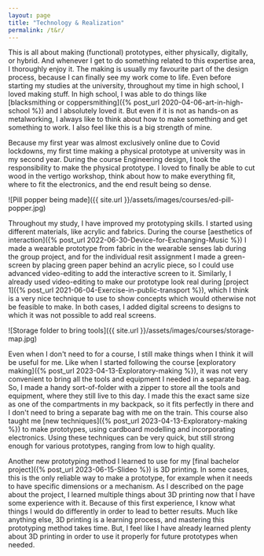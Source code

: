 ```yaml
---
layout: page
title: "Technology & Realization"
permalink: /t&r/
---
```


This is all about making (functional) prototypes, either physically, digitally, or hybrid. And whenever I get to do something related to this expertise area, I thoroughly enjoy it. The making is usually my favourite part of the design process, because I can finally see my work come to life. Even before starting my studies at the university, throughout my time in high school, I loved making stuff. In high school, I was able to do things like [blacksmithing or coppersmithing]({% post_url 2020-04-06-art-in-high-school %}) and I absolutely loved it. But even if it is not as hands-on as metalworking, I always like to think about how to make something and get something to work. I also feel like this is a big strength of mine. 

Because my first year was almost exclusively online due to Covid lockdowns, my first time making a physical prototype at university was in my second year. During the course Engineering design, I took the responsibility to make the physical prototype. I loved to finally be able to cut wood in the vertigo workshop, think about how to make everything fit, where to fit the electronics, and the end result being so dense.

![Pill popper being made]({{ site.url }}/assets/images/courses/ed-pill-popper.jpg)

Throughout my study, I have improved my prototyping skills. I started using different materials, like acrylic and fabrics. During the course [aesthetics of interaction]({% post_url 2022-06-30-Device-for-Exchanging-Music %}) I made a wearable prototype from fabric in the wearable senses lab during the group project, and for the individual resit assignment I made a green-screen by placing green paper behind an acrylic piece, so I could use advanced video-editing to add the interactive screen to it. Similarly, I already used video-editing to make our prototype look real during [project 1]({% post_url 2021-06-04-Exercise-in-public-transport %}), which I think is a very nice technique to use to show concepts which would otherwise not be feasible to make. In both cases, I added digital screens to designs to which it was not possible to add real screens. 

![Storage folder to bring tools]({{ site.url }}/assets/images/courses/storage-map.jpg)

Even when I don't need to for a course, I still make things when I think it will be useful for me. Like when I started following the course [exploratory making]({% post_url 2023-04-13-Exploratory-making %}), it was not very convenient to bring all the tools and equipment I needed in a separate bag. So, I made a handy sort-of-folder with a zipper to store all the tools and equipment, where they still live to this day. I made this the exact same size as one of the compartments in my backpack, so it fits perfectly in there and I don't need to bring a separate bag with me on the train. This course also taught me [new techniques]({% post_url 2023-04-13-Exploratory-making %}) to make prototypes, using cardboard modelling and incorporating electronics. Using these techniques can be very quick, but still strong enough for various prototypes, ranging from low to high quality. 

Another new prototyping method I learned to use for my [final bachelor project]({% post_url 2023-06-15-Slideo %}) is 3D printing. In some cases, this is the only reliable way to make a prototype, for example when it needs to have specific dimensions or a mechanism. As I described on the page about the project, I learned multiple things about 3D printing now that I have some experience with it. Because of this first experience, I know what things I would do differently in order to lead to better results. Much like anything else, 3D printing is a learning process, and mastering this prototyping method takes time. But, I feel like I have already learned plenty about 3D printing in order to use it properly for future prototypes when needed.